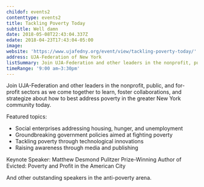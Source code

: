 ```yaml
---
childof: events2
contenttype: events2
title: Tackling Poverty Today
subtitle: Well damn
date: 2018-05-08T22:43:04.337Z
edate: 2018-04-23T17:43:04-05:00
image: 
website: 'https://www.ujafedny.org/event/view/tackling-poverty-today/'
address: UJA-Federation of New York
listSummary: Join UJA-Federation and other leaders in the nonprofit, public, and for-profit sectors as we come together to learn, foster collaborations, and strategize about how to best address poverty in the greater New York community today.
timeRange: '9:00 am—3:30pm'
---
```

Join UJA-Federation and other leaders in the nonprofit, public, and for-profit sectors as we come together to learn, foster collaborations, and strategize about how to best address poverty in the greater New York community today.

Featured topics:

+  Social enterprises addressing housing, hunger, and unemployment
+  Groundbreaking government policies aimed at fighting poverty
+  Tackling poverty through technological innovations
+  Raising awareness through media and publishing

<span class="ak-bold">Keynote Speaker: Matthew Desmond</span>
Pulitzer Prize-Winning Author of <span class="ital">Evicted: Poverty and Profit in the American City</span>

And other outstanding speakers in the anti-poverty arena.